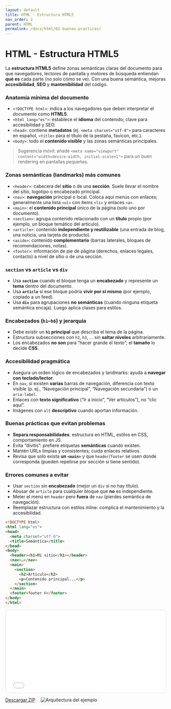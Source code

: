 ```yaml
---
layout: default
title: HTML - Estructura HTML5
nav_order: 2
parent: HTML
permalink: /docs/html/02-buenas-practicas/
---
```


# HTML - Estructura HTML5

La **estructura HTML5** define zonas semánticas claras del documento para que navegadores, lectores de pantalla y motores de búsqueda entiendan **qué es** cada parte (no solo cómo se ve). Con una buena semántica, mejoras **accesibilidad**, **SEO** y **mantenibilidad** del código.

### Anatomía mínima del documento
- `<!DOCTYPE html>`: indica a los navegadores que deben interpretar el documento como **HTML5**.
- `<html lang="es">`: establece el **idioma** del contenido; clave para accesibilidad y SEO.
- `<head>`: contiene **metadatos** (ej. `<meta charset="utf-8">` para caracteres en español, `<title>` para el título de la pestaña, favicon, etc.).
- `<body>`: todo el **contenido visible** y las zonas semánticas principales.

> Sugerencia móvil: añade `<meta name="viewport" content="width=device-width, initial-scale=1">` para un buen rendering en pantallas pequeñas.

### Zonas semánticas (landmarks) más comunes
- `<header>`: cabecera del **sitio** o de una **sección**. Suele llevar el nombre del sitio, logotipo o encabezado principal.
- `<nav>`: **navegación** principal o local. Coloca aquí menús con enlaces; generalmente una lista `<ul>` con ítems `<li>` y enlaces `<a>`.
- `<main>`: el **contenido principal** único de la página (solo uno por documento).
- `<section>`: agrupa contenido relacionado con un **título** propio (por ejemplo, un bloque temático del artículo).
- `<article>`: contenido **independiente y reutilizable** (una entrada de blog, una noticia, una tarjeta de producto).
- `<aside>`: contenido **complementario** (barras laterales, bloques de recomendaciones, notas).
- `<footer>`: información de pie de página (derechos, enlaces legales, contacto) a nivel de sitio o de una sección.

### `section` vs `article` vs `div`
- Usa **`section`** cuando el bloque tenga un **encabezado** y represente un **tema** dentro del documento.
- Usa **`article`** si ese bloque podría **vivir por sí mismo** (por ejemplo, copiado a un feed).
- Usa **`div`** para agrupaciones **no semánticas** (cuando ninguna etiqueta semántica encaja). Luego aplica clases para estilos.

### Encabezados (`h1`–`h6`) y jerarquía
- Debe existir un **`h1` principal** que describa el tema de la página.
- Estructura subsecciones con `h2`, `h3`, … sin **saltar niveles** arbitrariamente.
- Los encabezados **no son** para “hacer grande el texto”; el **tamaño** lo decide **CSS**.

### Accesibilidad pragmática
- Asegura un orden lógico de encabezados y landmarks: ayuda a **navegar con teclado/lector**.
- En `nav`, si existen **varias** barras de navegación, diferencia con texto visible (p. ej., “Navegación principal”, “Navegación secundaria”) o un `aria-label`.
- Enlaces con **texto significativo** (“Ir a inicio”, “Ver artículos”), no “clic aquí”.
- Imágenes con `alt` **descriptivo** cuando aportan información.

### Buenas prácticas que evitan problemas
- **Separa responsabilidades**: estructura en HTML, estilos en CSS, comportamiento en JS.
- Evita “divitis”: prefiere etiquetas **semánticas** cuando existen.
- Mantén URLs limpias y consistentes; cuida enlaces relativos.
- Revisa que solo exista **un `<main>`** y que `header`/`footer` se usen donde corresponda (pueden repetirse por sección si tiene sentido).

### Errores comunes a evitar
- Usar `section` sin **encabezado** (mejor un `div` si no hay título).
- Abusar de `article` para cualquier bloque que **no** es independiente.
- Meter el menú en `header` pero **fuera** de `nav` (pierdes semántica de navegación).
- Reemplazar estructura con estilos inline: complica el mantenimiento y la accesibilidad.


```html
<!DOCTYPE html>
<html lang="es">
<head>
  <meta charset="utf-8">
  <title>Semántica</title>
</head>
<body>
  <header><h1>Mi sitio</h1></header>
  <nav>…</nav>
  <main>
    <section>
      <h2>Artículo</h2>
      <p>Contenido principal...</p>
    </section>
  </main>
  <footer>footer ©</footer>
</body>
</html>
```
<iframe src="{{ '/assets/examples/html/06_semantica.html' | relative_url }}" width="100%" height="260" style="border:1px solid #ddd;border-radius:8px;"></iframe>
<div style="display:flex;align-items:center;gap:12px;margin:8px 0 16px;"><a class="btn" href="{{ '/assets/zips/06_semantica.zip' | relative_url }}">Descargar ZIP</a><img src="{{ '/assets/diagrams/06_semantica.svg' | relative_url }}" alt="Arquitectura del ejemplo" style="max-height:140px;border:1px solid #eee;padding:4px;border-radius:6px;background:#fff;"></div>
